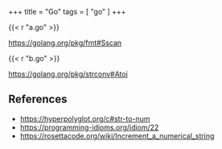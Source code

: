 +++
title = "Go"
tags = [ "go" ]
+++

{{< r "a.go" >}}

<https://golang.org/pkg/fmt#Sscan>

{{< r "b.go" >}}

<https://golang.org/pkg/strconv#Atoi>

## References

- <https://hyperpolyglot.org/c#str-to-num>
- <https://programming-idioms.org/idiom/22>
- <https://rosettacode.org/wiki/Increment_a_numerical_string>
